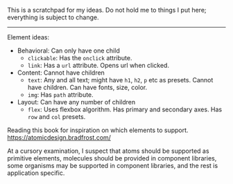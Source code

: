 This is a scratchpad for my ideas.
Do not hold me to things I put here;
everything is subject to change.

---

Element ideas:
- Behavioral: Can only have one child
    - `clickable`: Has the `onclick` attribute.
    - `link`: Has a `url` attribute. Opens url when clicked.
- Content: Cannot have children
    - `text`: Any and all text; might have `h1`, `h2`, `p` etc as presets. Cannot have children. Can have fonts, size, color.
    - `img`: Has `path` attribute.
- Layout: Can have any number of children
    - `flex`: Uses flexbox algorithm. Has primary and secondary axes. Has `row` and `col` presets.

Reading this book for inspiration on which elements to support.
https://atomicdesign.bradfrost.com/

At a cursory examination, I suspect that
atoms should be supported as primitive elements,
molecules should be provided in component libraries,
some organisms may be supported in component libraries,
and the rest is application specific.
